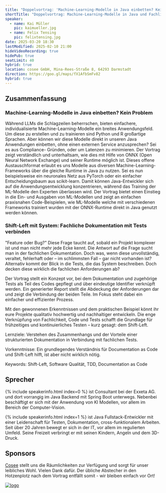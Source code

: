 ```yaml
---
title: "Doppelvortrag: 'Machine-Learning-Modelle in Java einbetten? Kein Problem' und 'Shift-Left mit System: Fachliche Dokumentation mit Tests verbinden'"
shortTitle: "Doppelvortrag: Machine-Learning-Modelle in Java und Fachliche Dokumentation mit Tests verbinden"
speaker:
  - name: Kai Müller
    pic: kaimueller.jpg
  - name: Felix Tensing
    pic: felixtensing.jpg
date: 2025-03-20 18:30
lastModified: 2025-02-10 21:00
hideVideoRecording: true
hidePub: true
seatLimit: 40
hybrid: true
location: cosee GmbH, Mina-Rees-Straße 8, 64293 Darmstadt
direction: https://goo.gl/maps/fX1AfbSmFv82
hybrid: true
---
```


## Zusammenfassung

### Machine-Learning-Modelle in Java einbetten? Kein Problem

Während LLMs die Schlagzeilen beherrschen, bieten einfachere, individualisierte Machine-Learning-Modelle ein breites Anwendungsfeld. Um diese zu erstellen und zu trainieren sind Python und R großartige Sprachen.
Aber können wir diese Modelle direkt in unseren Java Anwendungen einbetten, ohne einen externen Service anzusprechen? Sei es aus Compliance- Gründen, oder um Latenzen zu minimieren.
Der Vortrag zeigt verständlich und unterhaltsam, wie dies mit Hilfe von ONNX (Open Neural Network Exchange) und seiner Runtime möglich ist. Dieses offene Austauschformat erlaubt es uns Modelle aus diversen
Machine-Learning-Frameworks über die gleiche Runtime in Java zu nutzen.
Sei es nun beispielsweise ein neuronales Netz aus PyTorch oder ein einfacher Entscheidungsbaum aus scikit-learn. Damit können Java-Entwickler sich auf die Anwendungsentwicklung konzentrieren,
während das Training der ML-Modelle den Experten überlassen wird.
Der Vortrag bietet einen Einstieg in die Ein- und Ausgaben von ML-Modellen und zeigt an einfachen
praxisnahen Code-Beispielen, wie ML-Modelle welche mit verschiedenen Frameworks trainiert wurden mit der ONNX-Runtime direkt in Java genutzt werden können.

### Shift-Left mit System: Fachliche Dokumentation mit Tests verbinden

"Feature oder Bug?" Diese Frage taucht auf, sobald ein Projekt komplexer ist und man nicht mehr jede Ecke kennt. Die Antwort auf die Frage sucht man in der fachlichen Dokumentation. Doch was, wenn diese unvollständig, veraltet, fehlerhaft oder – im schlimmsten Fall – gar nicht vorhanden ist? Alternativ kommt der Blick in die Tests, die das System beschreiben. Doch decken diese wirklich die fachlichen Anforderungen ab?

Der Vortrag stellt ein Konzept vor, bei dem Dokumentation und zugehörige Tests als Teil des Codes gepflegt und über eindeutige Identifier verknüpft werden. Ein generierter Report stellt die Abdeckung der Anforderungen dar und zeigt die Verbindung der beiden Teile. Im Fokus steht dabei ein einfacher und effizienter Prozess.

Mit den gewonnenen Erkenntnissen und dem praktischen Beispiel könnt ihr eure Projekte qualitativ hochwertig und nachhaltiger entwickeln. Die enge Verknüpfung von Fachlichkeit, Code und Tests schafft die Grundlage für frühzeitiges und kontinuierliches Testen – kurz gesagt: dem Shift-Left.

Lernziele:
Verstehen des Zusammenhangs und der Vorteile einer strukturierten Dokumentation in Verbindung mit fachlichen Tests.

Vorkenntnisse:
Ein grundlegendes Verständnis für Documentation as Code und Shift-Left hilft, ist aber nicht wirklich nötig.

Keywords: Shift-Left, Software Qualität, TDD, Documentation as Code


## Sprecher

{% include speakerinfo.html index=0 %} ist Consultant bei der Exxeta AG.  und dort vorrangig im Java Backend mit Spring Boot unterwegs. Nebenbei beschäftigt er sich mit der Anwendung von KI Modellen, vor allem im Bereich der Computer-Vision.

{% include speakerinfo.html index=1 %} ist Java Fullstack-Entwickler mit einer Leidenschaft für Testen, Dokumentation, cross-funktionalem Arbeiten. Seit über 20 Jahren bewegt er sich in der IT, vor allem im regulierten Umfeld. Seine Freizeit verbringt er mit seinen Kindern, Angeln und dem 3D-Druck.

## Sponsors

[Cosee](http://www.cosee.biz) stellt uns die Räumlichkeiten zur Verfügung und sorgt für unser leibliches Wohl. Vielen Dank dafür. Der übliche Abstecher in den Hotzenplotz nach dem Vortrag entfällt somit - wir bleiben einfach vor Ort!

[![logo](/images/sponsors/cosee.png)](http://www.cosee.biz)
